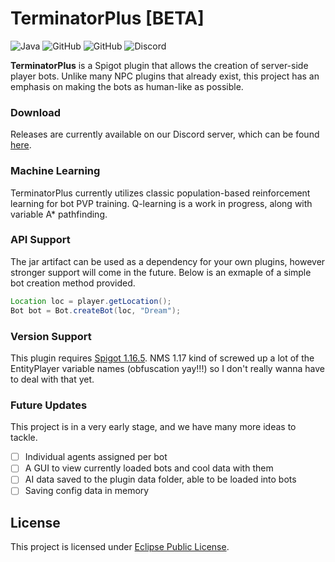 # TerminatorPlus [BETA]

![Java](https://img.shields.io/badge/java-%23ED8B00.svg?style=for-the-badge&logo=java&logoColor=white)
![GitHub](https://img.shields.io/github/languages/code-size/HorseNuggets/TerminatorPlus?color=cyan&label=Size&labelColor=000000&logo=GitHub&style=for-the-badge)
![GitHub](https://img.shields.io/github/license/HorseNuggets/TerminatorPlus?color=violet&logo=GitHub&labelColor=000000&style=for-the-badge)
![Discord](https://img.shields.io/discord/357333217340162069?color=5865F2&label=Discord&logo=Discord&labelColor=23272a&style=for-the-badge)

**TerminatorPlus** is a Spigot plugin that allows the creation of server-side player bots. Unlike many NPC plugins that already exist, this project has an emphasis on making the bots as human-like as possible.

### Download

Releases are currently available on our Discord server, which can be found [here](https://discord.gg/horsenuggets).

### Machine Learning

TerminatorPlus currently utilizes classic population-based reinforcement learning for bot PVP training. Q-learning is a work in progress, along with variable A* pathfinding.

### API Support

The jar artifact can be used as a dependency for your own plugins, however stronger support will come in the future. Below is an exmaple of a simple bot creation method provided.

```java
Location loc = player.getLocation();
Bot bot = Bot.createBot(loc, "Dream");
```

### Version Support

This plugin requires [Spigot 1.16.5](https://www.spigotmc.org/wiki/buildtools/#1-16-5). NMS 1.17 kind of screwed up a lot of the EntityPlayer variable names (obfuscation yay!!!) so I don't really wanna have to deal with that yet.

### Future Updates

This project is in a very early stage, and we have many more ideas to tackle.
- [ ] Individual agents assigned per bot
- [ ] A GUI to view currently loaded bots and cool data with them
- [ ] AI data saved to the plugin data folder, able to be loaded into bots
- [ ] Saving config data in memory

## License

This project is licensed under [Eclipse Public License](https://github.com/batchprogrammer314/player-ai/blob/master/LICENSE).
